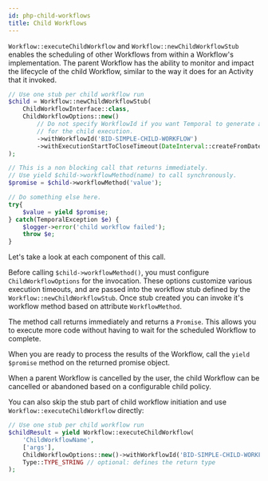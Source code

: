 ```yaml
---
id: php-child-workflows
title: Child Workflows
---
```


`Workflow::executeChildWorkflow` and `Workflow::newChildWorkflowStub` enables the scheduling of other Workflows from within a Workflow's
implementation. The parent Workflow has the ability to monitor and impact the lifecycle of the child
Workflow, similar to the way it does for an Activity that it invoked.

```php
// Use one stub per child workflow run
$child = Workflow::newChildWorkflowStub(
    ChildWorkflowInterface::class,
    ChildWorkflowOptions::new()
        // Do not specify WorkflowId if you want Temporal to generate a unique Id
        // for the child execution.
        ->withWorkflowId('BID-SIMPLE-CHILD-WORKFLOW')        
        ->withExecutionStartToCloseTimeout(DateInterval::createFromDateString('30 minutes'))
);

// This is a non blocking call that returns immediately.
// Use yield $child->workflowMethod(name) to call synchronously.
$promise = $child->workflowMethod('value');

// Do something else here.
try{
    $value = yield $promise;
} catch(TemporalException $e) {
    $logger->error('child workflow failed');
    throw $e;
}
```

Let's take a look at each component of this call.

Before calling `$child->workflowMethod()`, you must configure `ChildWorkflowOptions` for the
invocation. These options customize various execution timeouts, and are passed into the workflow stub
defined by the `Workflow::newChildWorkflowStub`. Once stub created you can invoke it's workflow method based on attribute
`WorkflowMethod`.

The method call returns immediately and returns a `Promise`. This allows you to execute more
code without having to wait for the scheduled Workflow to complete.

When you are ready to process the results of the Workflow, call the `yield $promise` method on the returned promise
object.

When a parent Workflow is cancelled by the user, the child Workflow can be cancelled or abandoned
based on a configurable child policy.

You can also skip the stub part of child workflow initiation and use `Workflow::executeChildWorkflow` directly:

```php
// Use one stub per child workflow run
$childResult = yield Workflow::executeChildWorkflow(
    'ChildWorkflowName',
    ['args'],
    ChildWorkflowOptions::new()->withWorkflowId('BID-SIMPLE-CHILD-WORKFLOW'),
    Type::TYPE_STRING // optional: defines the return type     
);
```

